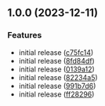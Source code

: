 
## 1.0.0 (2023-12-11)


### Features

* initial release ([c75fc14](https://github.com/newrelic/cdk-l2-dashboards/commit/c75fc144d5cad927022247f74908ac7f36b37295))
* initial release ([8fd84df](https://github.com/newrelic/cdk-l2-dashboards/commit/8fd84df2ab9088a844a25c12e921daebb0f0a425))
* initial release ([0139a12](https://github.com/newrelic/cdk-l2-dashboards/commit/0139a12cb5806b10db946f9f1063d8cbe3d229e7))
* initial release ([82234a5](https://github.com/newrelic/cdk-l2-dashboards/commit/82234a50c319e15fa0f0789cb2548b0d30a2f0e6))
* initial release ([991b7d6](https://github.com/newrelic/cdk-l2-dashboards/commit/991b7d60afd235267dfa2637332cb420fb155e48))
* initial release ([ff28296](https://github.com/newrelic/cdk-l2-dashboards/commit/ff28296694d15a5e3987ddd66c06dbd88bf38e56))

